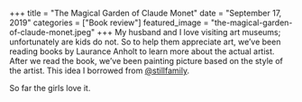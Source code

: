 +++
title = "The Magical Garden of Claude Monet"
date = "September 17, 2019"
categories = ["Book review"]
featured_image = "the-magical-garden-of-claude-monet.jpeg"
+++
My husband and I love visiting art museums; unfortunately are kids do not. So to help them appreciate art, we’ve been reading books by Laurance Anholt to learn more about the actual artist. After we read the book, we’ve been painting picture based on the style of the artist. This idea I borrowed from [@stillfamily](https://www.instagram.com/stillfamily/).

So far the girls love it.
